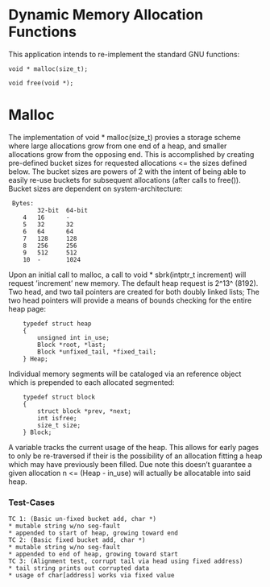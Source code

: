 
# Dynamic Memory Allocation Functions 

This application intends to re-implement the standard GNU functions:

    void * malloc(size_t);

    void free(void *);

Malloc 
======

The implementation of void \* malloc(size<span>\_</span>t) provies a storage scheme where large allocations grow from one end
of a heap, and smaller allocations grow from the opposing end. This is
accomplished by creating pre-defined bucket sizes for requested
allocations <= the sizes defined below. The bucket sizes are powers of 2 with the
intent of being able to easily re-use buckets for subsequent allocations
(after calls to free()). Bucket sizes are dependent on system-architecture:

     Bytes:
            32-bit  64-bit
        4   16      -
        5   32      32
        6   64      64
        7   128     128
        8   256     256
        9   512     512
        10  -       1024

Upon an initial call to malloc, a call to void \*
sbrk(intptr<span>\_</span>t increment) will request ’increment’ new
memory. The default heap request is 2^13^ (8192). Two head, and two tail
pointers are created for both doubly linked lists; The two head
pointers will provide a means of bounds checking for the entire heap
page:
```
    typedef struct heap
    {
        unsigned int in_use;  
        Block *root, *last;
        Block *unfixed_tail, *fixed_tail;
    } Heap;
```
Individual memory segments will be cataloged via an reference object
which is prepended to each allocated segmented:
```
    typedef struct block
    {
        struct block *prev, *next;
        int isfree; 
        size_t size;
    } Block;
```
A variable tracks the current usage of the heap. This allows for early
pages to only be re-traversed if their is the possibility of an
allocation fitting a heap which may have previously been filled. Due
note this doesn’t guarantee a given allocation n \<= (Heap -
in<span>\_</span>use) will actually be allocatable into said heap.

### Test-Cases

    TC 1: (Basic un-fixed bucket add, char *)
    * mutable string w/no seg-fault
    * appended to start of heap, growing toward end
    TC 2: (Basic fixed bucket add, char *)
    * mutable string w/no seg-fault
    * appended to end of heap, growing toward start
    TC 3: (Alignment test, corrupt tail via head using fixed address)
    * tail string prints out corrupted data
    * usage of char[address] works via fixed value
